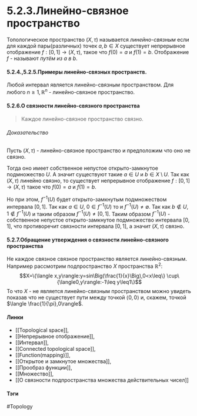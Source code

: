# 5.2.3.Линейно-связное пространство
Топологическое пространство $(X,\tau)$ называется *линейно-связным* если для каждой пары(различных) точек $a,b\in X$ существует непрерывное отображение $f:[0,1]\rightarrow(X,\tau)$, такое что $f(0)=a$ и $f(1)=b$. Отображение $f$ - называют *путём из $a$ в $b$*.

#### 5.2.4.,5.2.5.Примеры линейно-связных пространств.
Любой интервал является линейно-связным пространством.
Для любого $n\geq1,\mathbb{R}^{n}$ - линейно-связное пространство.

#### 5.2.6.О связности линейно-связного пространства
>Каждое линейно-связное пространство связно.
###### Доказательство
Пусть $(X,\tau)$ - линейно-связное пространство и предположим что оно не связно.

Тогда оно имеет собственное непустое открыто-замкнутое подмножество $U$. А значит существуют такие $a\in U$ и $b\in X\setminus U$. Так как $(X,\tau)$ линейно связно, то существует непрерывное отображение $f:[0,1]\to(X,\tau)$ такое что $f(0)=a$ и $f(1)=b$.

Но при этом, $f^{-1}(U)$ будет открыто-замкнутым подмножеством интервала $[0,1]$. Так как $a\in U$, $0\in f^{-1}(U)$ то и $f^{-1}(U)\ne\emptyset$. Так как $b\notin U$, $1\notin f^{-1}(U)$ и таким образом $f^{-1}(U)\ne[0,1]$. Таким образом $f^{-1}(U)$ - собственное непустое открыто-замкнутое подмножество интервала $[0,1]$, что противоречит связности интервала $[0,1]$, а значит $(X,\tau)$ связно.
#### 5.2.7.Обращение утверждения о связности линейно-связного пространства
Не каждое связное связное пространство является линейно-связным. Например рассмотрим подпространство $X$ пространства $\mathbb{R}^{2}$:$$X=\{\langle x,y\rangle:y=sin\Big(\frac{1}{x}\Big),0<x\leq\}
\cup\{\langle0,y\rangle:-1\leq y\leq1\}$$
То что $X$ - не является линейно-связным пространством можно увидеть показав что не существует пути между точкой $\langle 0,0\rangle$ и, скажем, точкой $\langle \frac{1}{\pi},0\rangle$.

#### Линки
- [[Topological space]],
- [[Непрерывное отображение]],
- [[Интервал]],
- [[Connected topological space]],
- [[Function(mapping)]],
- [[Открытое и замкнутое множества]],
- [[Прообраз функции]],
- [[Множество]],
- [[О связности подпространства множества действительных чисел]]
#### Тэги
 #Topology 